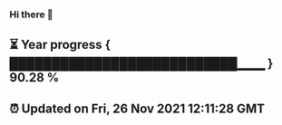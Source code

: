 ### Hi there 👋
⏳ Year progress { ███████████████████████████▁▁▁ } 90.28 %
---
⏰ Updated on Fri, 26 Nov 2021 12:11:28 GMT
---
